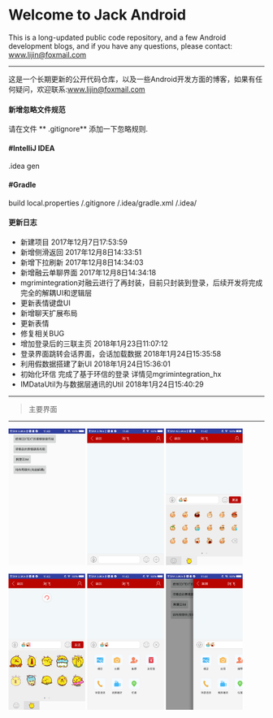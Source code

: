 Welcome to Jack Android
===================


This is a long-updated public code repository, and a few Android development blogs, and if you have any questions, please contact: www.lijin@foxmail.com

----------
这是一个长期更新的公开代码仓库，以及一些Android开发方面的博客，如果有任何疑问，欢迎联系:www.lijin@foxmail.com


#### <i class="icon-file"></i> 新增忽略文件规范

请在文件</i>  <i class="icon-file"></i> ** .gitignore** 添加一下忽略规则.

#### #IntelliJ IDEA
.idea
gen
#### #Gradle
build
local.properties
/.gitignore
/.idea/gradle.xml
/.idea/



#### <i class="icon-pencil"></i> 更新日志

 - 新建项目 2017年12月7日17:53:59
 - 新增侧滑返回 2017年12月8日14:33:51
 - 新增下拉刷新 2017年12月8日14:34:03
 - 新增融云单聊界面 2017年12月8日14:34:18
 - mgrimintegration对融云进行了再封装，目前只封装到登录，后续开发将完成完全的解耦UI和逻辑层
 - 更新表情键盘UI
 - 新增聊天扩展布局
 - 更新表情
 - 修复相关BUG
 - 增加登录后的三联主页 2018年1月23日11:07:12
 - 登录界面跳转会话界面，会话加载数据 2018年1月24日15:35:58
 - 利用假数据搭建了新UI 2018年1月24日15:36:01
 - 初始化环信 完成了基于环信的登录 详情见mgrimintegration_hx
 - IMDataUtil为与数据层通讯的Util 2018年1月24日15:40:29
----------

> 主要界面

----------
<img width="30%" height="30%" src="https://github.com/JackliJ/Jack_Android/blob/master/demoimgage/jack_img_01.png"/>     <img width="30%" height="30%" src="https://github.com/JackliJ/Jack_Android/blob/master/demoimgage/jack_img_02.png"/>     <img width="30%" height="30%" src="https://github.com/JackliJ/Jack_Android/blob/master/demoimgage/jack_img_03.png"/>

<img width="30%" height="30%" src="https://github.com/JackliJ/Jack_Android/blob/master/demoimgage/jack_img_04.png"/>     <img width="30%" height="30%" src="https://github.com/JackliJ/Jack_Android/blob/master/demoimgage/jack_img_05.png"/>     <img width="30%" height="30%" src="https://github.com/JackliJ/Jack_Android/blob/master/demoimgage/jack_img_06.png"/>



